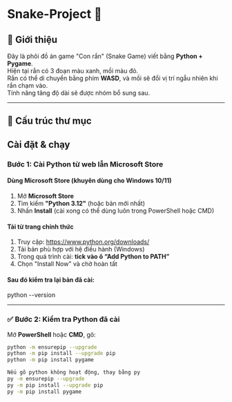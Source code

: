# Snake-Project 🐍

## 📌 Giới thiệu
Đây là phôi đồ án game "Con rắn" (Snake Game) viết bằng **Python + Pygame**.  
Hiện tại rắn có 3 đoạn màu xanh, mồi màu đỏ.  
Rắn có thể di chuyển bằng phím **WASD**, và mồi sẽ đổi vị trí ngẫu nhiên khi rắn chạm vào.  
Tính năng tăng độ dài sẽ được nhóm bổ sung sau.

---

## 🧱 Cấu trúc thư mục

## Cài đặt & chạy

### Bước 1: Cài Python từ web lẫn Microsoft Store

#### Dùng Microsoft Store (khuyên dùng cho Windows 10/11)

1. Mở **Microsoft Store**
2. Tìm kiếm **"Python 3.12"** (hoặc bản mới nhất)
3. Nhấn **Install** (cài xong có thể dùng luôn trong PowerShell hoặc CMD)

#### Tải từ trang chính thức

1. Truy cập: https://www.python.org/downloads/
2. Tải bản phù hợp với hệ điều hành (Windows)
3. Trong quá trình cài: **tick vào ô “Add Python to PATH”**
4. Chọn "Install Now" và chờ hoàn tất

#### Sau đó kiểm tra lại bản đã cài:
python --version

---

### ✅ Bước 2: Kiểm tra Python đã cài

Mở **PowerShell** hoặc **CMD**, gõ:
```bash
python -m ensurepip --upgrade
python -m pip install --upgrade pip
python -m pip install pygame
```
```bash
Nếu gõ python không hoạt động, thay bằng py
py -m ensurepip --upgrade
py -m pip install --upgrade pip
py -m pip install pygame
```

